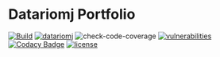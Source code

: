 # Datariomj Portfolio
[![Build](https://www.travis-ci.com/datariomj/datariomj.svg?branch=main)](https://www.travis-ci.com/github/datariomj/datariomj)
[![datariomj](https://img.shields.io/endpoint?url=https://dashboard.cypress.io/badge/simple/3zwyy9/main&style=flat&logo=cypress)](https://dashboard.cypress.io/projects/3zwyy9/runs)
![check-code-coverage](https://img.shields.io/badge/code--coverage-35.01%25-red)
[![vulnerabilities](https://img.shields.io/snyk/vulnerabilities/github/datariomj/datariomj)](https://snyk.io/test/github/datariomj/datariomj)
[![Codacy Badge](https://app.codacy.com/project/badge/Grade/7436259e99ee41a7b58f146322089397)](https://www.codacy.com/gh/datariomj/datariomj/dashboard?utm_source=github.com&amp;utm_medium=referral&amp;utm_content=datariomj/datariomj&amp;utm_campaign=Badge_Grade)
[![license](https://img.shields.io/github/license/datariomj/datariomj)](https://github.com/datariomj/datariomj/blob/main/LICENSE.md)
